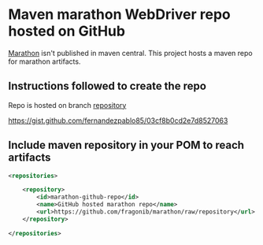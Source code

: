 # Maven marathon WebDriver repo hosted on GitHub

[Marathon](https://marathontesting.com/downloads/) isn't published in maven central. This project hosts a maven repo for marathon artifacts.

## Instructions followed to create the repo

Repo is hosted on branch [repository](https://github.com/fragonib/marathon/tree/repository)

https://gist.github.com/fernandezpablo85/03cf8b0cd2e7d8527063

## Include maven repository in your POM to reach artifacts

```xml
<repositories>

	<repository>
		<id>marathon-github-repo</id>
		<name>GitHub hosted marathon repo</name>
		<url>https://github.com/fragonib/marathon/raw/repository</url>
	</repository>

</repositories>
```